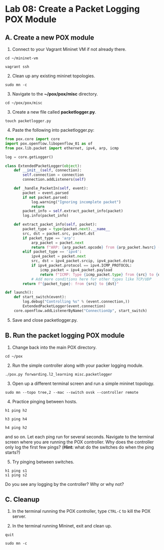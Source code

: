 # Lab 08: Create a Packet Logging POX Module

## A. Create a new POX module

1. Connect to your Vagrant Mininet VM if not already there.

```
cd ~/mininet-vm
```
```
vagrant ssh
```

2. Clean up any existing mininet topologies.

```
sudo mn -c
```

3. Navigate to the **~/pox/pox/misc** directory.

```
cd ~/pox/pox/misc
```

3. Create a new file called **packetlogger.py**.

```
touch packetlogger.py
```
4. Paste the following into packetlogger.py:

```python
from pox.core import core
import pox.openflow.libopenflow_01 as of
from pox.lib.packet import ethernet, ipv4, arp, icmp

log = core.getLogger()

class ExtendedPacketLogger(object):
    def __init__(self, connection):
        self.connection = connection
        connection.addListeners(self)

    def _handle_PacketIn(self, event):
        packet = event.parsed
        if not packet.parsed:
            log.warning("Ignoring incomplete packet")
            return
        packet_info = self.extract_packet_info(packet)
        log.info(packet_info)

    def extract_packet_info(self, packet):
        packet_type = type(packet.next).__name__
        src, dst = packet.src, packet.dst
        if packet_type == 'arp':
            arp_packet = packet.next
            return f"ARP: {arp_packet.opcode} from {arp_packet.hwsrc} ({arp_packet.protosrc}) to {arp_packet.hwdst} ({arp_packet.protodst})"
        elif packet_type == 'ipv4':
            ipv4_packet = packet.next
            src, dst = ipv4_packet.srcip, ipv4_packet.dstip
            if ipv4_packet.protocol == ipv4.ICMP_PROTOCOL:
                icmp_packet = ipv4_packet.payload
                return f"ICMP: Type {icmp_packet.type} from {src} to {dst}"
            # Add more conditions here for other types like TCP/UDP
        return f"{packet_type}: from {src} to {dst}"

def launch():
    def start_switch(event):
        log.debug("Controlling %s" % (event.connection,))
        ExtendedPacketLogger(event.connection)
    core.openflow.addListenerByName("ConnectionUp", start_switch)
```

5. Save and close packetlogger.py.

## B. Run the packet logging POX module

1. Change back into the main POX directory.

```
cd ~/pox
```

2. Run the simple controller along with your packer logging module.

```
./pox.py forwarding.l2_learning misc.packetlogger
```

3. Open up a different terminal screen and run a simple mininet topology.

```
sudo mn --topo tree,2 --mac --switch ovsk --controller remote
```

4. Practice pinging between hosts.

```
h1 ping h2
```
```
h3 ping h4
```
```
h4 ping h2
```

and so on. Let each ping run for several seconds. Navigate to the terminal screen where you are running the POX controller. Why does the controller only log the first few pings? (**Hint:** what do the switches do when the ping starts?)

5. Try pinging between switches.

```
h1 ping s1
s1 ping s2
```

Do you see any logging by the controller? Why or why not?

## C. Cleanup

1. In the terminal running the POX controller, type `CTRL-C` to kill the POX server.

2. In the terminal running Mininet, exit and clean up.

```
quit
```
```
sudo mn -c
```
